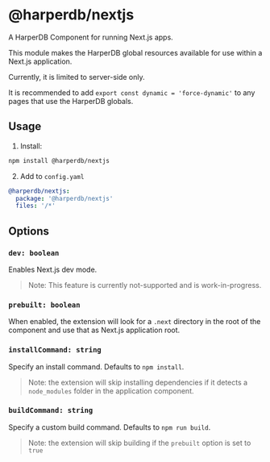 # @harperdb/nextjs

A HarperDB Component for running Next.js apps.

This module makes the HarperDB global resources available for use within a Next.js application.

Currently, it is limited to server-side only.

It is recommended to add `export const dynamic = 'force-dynamic'` to any pages that use the HarperDB globals.

## Usage

1. Install:
```sh
npm install @harperdb/nextjs
```
2. Add to `config.yaml`
```yaml
@harperdb/nextjs:
  package: '@harperdb/nextjs'
  files: '/*'
```

## Options

### `dev: boolean`

Enables Next.js dev mode.

> Note: This feature is currently not-supported and is work-in-progress.

### `prebuilt: boolean`

When enabled, the extension will look for a `.next` directory in the root of the component and use that as Next.js application root.

### `installCommand: string`

Specify an install command. Defaults to `npm install`.

> Note: the extension will skip installing dependencies if it detects a `node_modules` folder in the application component.

### `buildCommand: string`

Specify a custom build command. Defaults to `npm run build`.

> Note: the extension will skip building if the `prebuilt` option is set to `true`
